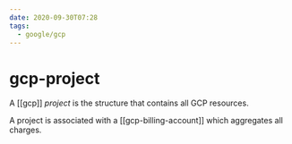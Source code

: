 ```yaml
---
date: 2020-09-30T07:28
tags:
  - google/gcp
---
```


# gcp-project

A [[gcp]] *project* is the structure that contains all GCP resources. 

A project is associated with a [[gcp-billing-account]] which aggregates all charges.


